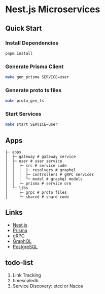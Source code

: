 # Nest.js Microservices

## Quick Start

### Install Dependencies
```bash
pnpm install
```

### Generate Prisma Client
```bash
make gen_prisma SERVICE=user
```

### Generate proto ts files
```bash
make proto_gen_ts
```

### Start Services
```bash
make start SERVICE=user
```

## Apps
```text
├─ apps
│  ├─ gateway # gateway service
│  ├─ user # user service
│  │  ├─ src # service code
│  │  │  ├─ resolvers # graphql 
│  │  │  ├─ controllers # gRPC services
│  │  │  └─ model # graphql models
│  │  └─ prisma # service orm
│  └─ libs
│     ├─ grpc # proto files
│     └─ shared # shard code
```

## Links
- [Nest.js](https://nestjs.com/)
- [Prisma](https://www.prisma.io/)
- [gRPC](https://grpc.io/)
- [GraphQL](https://graphql.org/)
- [PostgreSQL](https://www.postgresql.org/)

## todo-list
1. Link Tracking
2. timescaledb
3. Service Discovery: etcd or Nacos